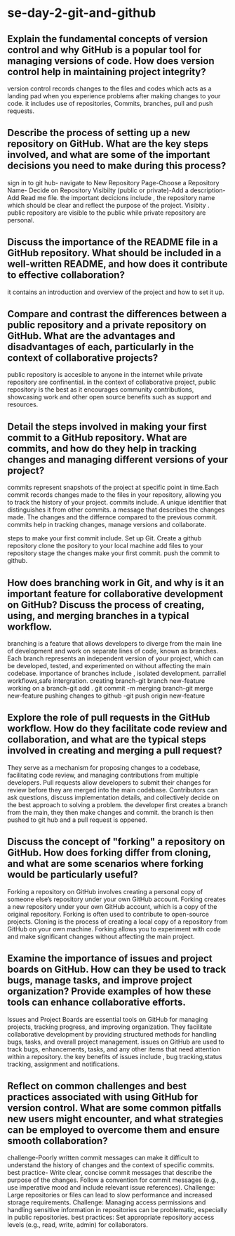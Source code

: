# se-day-2-git-and-github
## Explain the fundamental concepts of version control and why GitHub is a popular tool for managing versions of code. How does version control help in maintaining project integrity?

version control records changes to the files and codes which acts as a landing pad when you experience problems after making changes to your code.
it includes use of repositories, Commits, branches, pull and push requests.
## Describe the process of setting up a new repository on GitHub. What are the key steps involved, and what are some of the important decisions you need to make during this process?
sign in to git hub- navigate to New Repository Page-Choose a Repository Name- Decide on Repository Visibilty (public or private)-Add a description- Add Read me file.
the important decicions include , the repository name which should be clear and reflect the purpose of the project. Visibity . public repository are visible to the public while private repository are personal.

## Discuss the importance of the README file in a GitHub repository. What should be included in a well-written README, and how does it contribute to effective collaboration?
it contains an introduction  and overview of the project and how to set it up.

## Compare and contrast the differences between a public repository and a private repository on GitHub. What are the advantages and disadvantages of each, particularly in the context of collaborative projects?
public repository is accesible to anyone in the internet while private repository are confinential.
in the context of collaborative project, public repository is the best as it encourages community contributions, showcasing work and other open source benefits  such as support and resources.

## Detail the steps involved in making your first commit to a GitHub repository. What are commits, and how do they help in tracking changes and managing different versions of your project?
commits represent snapshots of the project at specific point in time.Each commit records changes made to the files in your repository, allowing you to track the history of your project.
commits include.
A unique identifier that distinguishes it from other commits.
a message that describes the changes made.
The changes and the differnce compared to the previous commit.
commits help in tracking changes, manage versions and collaborate.

steps to  make your first commit include.
Set up Git.
Create a github repository
clone the pository to your local machine
add files to your repository
stage the changes
make your first commit.
push the commit to github.

## How does branching work in Git, and why is it an important feature for collaborative development on GitHub? Discuss the process of creating, using, and merging branches in a typical workflow.
 branching is a feature that allows developers to diverge from the main line of development and work on separate lines of code, known as branches. Each branch represents an independent version of your project, which can be developed, tested, and experimented on without affecting the main codebase.
 importance of branches include , isolated development. parrallel workflows,safe intergration.
 creating branch-git branch new-feature
 working on a branch-git add . git commit -m 
merging branch-git merge new-feature
pushing changes to github -git push origin new-feature
## Explore the role of pull requests in the GitHub workflow. How do they facilitate code review and collaboration, and what are the typical steps involved in creating and merging a pull request?
They serve as a mechanism for proposing changes to a codebase, facilitating code review, and managing contributions from multiple developers. 
Pull requests allow developers to submit their changes for review before they are merged into the main codebase.
Contributors can ask questions, discuss implementation details, and collectively decide on the best approach to solving a problem.
the developer first creates a branch from the main, they then make changes and commit. the branch is then pushed to git hub and a pull request is oppened.

## Discuss the concept of "forking" a repository on GitHub. How does forking differ from cloning, and what are some scenarios where forking would be particularly useful?
Forking a repository on GitHub involves creating a personal copy of someone else’s repository under your own GitHub account.
Forking creates a new repository under your own GitHub account, which is a copy of the original repository.
Forking is often used to contribute to open-source projects. 
Cloning is the process of creating a local copy of a repository from GitHub on your own machine.
 Forking  allows you to experiment with code and make significant changes without affecting the main project. 

## Examine the importance of issues and project boards on GitHub. How can they be used to track bugs, manage tasks, and improve project organization? Provide examples of how these tools can enhance collaborative efforts.
Issues and Project Boards are essential tools on GitHub for managing projects, tracking progress, and improving organization. They facilitate collaborative development by providing structured methods for handling bugs, tasks, and overall project management.
issues on GitHub are used to track bugs, enhancements, tasks, and any other items that need attention within a repository.
the key benefits of issues include , bug tracking,status tracking, assignment and notifications.

## Reflect on common challenges and best practices associated with using GitHub for version control. What are some common pitfalls new users might encounter, and what strategies can be employed to overcome them and ensure smooth collaboration?
 challenge-Poorly written commit messages can make it difficult to understand the history of changes and the context of specific commits.
best practice- Write clear, concise commit messages that describe the purpose of the changes. Follow a convention for commit messages (e.g., use imperative mood and include relevant issue references).
Challenge: Large repositories or files can lead to slow performance and increased storage requirements.
Challenge: Managing access permissions and handling sensitive information in repositories can be problematic, especially in public repositories.
best practices: Set appropriate repository access levels (e.g., read, write, admin) for collaborators.

